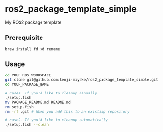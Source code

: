 # ros2_package_template_simple

My ROS2 package template

## Prerequisite

```sh
brew install fd sd rename
```

## Usage

```sh
cd YOUR_ROS_WORKSPACE
git clone git@github.com:kenji-miyake/ros2_package_template_simple.git YOUR_PACKAGE_NAME
cd YOUR_PACKAGE_NAME

# case1. If you'd like to cleanup manually
./setup.fish
mv PACKAGE_README.md README.md
rm setup.fish
rm -rf .git # When you add this to an existing repository

# case2. If you'd like to cleanup automatically
./setup.fish --clean
```
